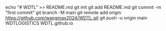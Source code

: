 echo "# WDTL" >> README.md
git init
git add README.md
git commit -m "first commit"
git branch -M main
git remote add origin https://github.com/wangmax2024/WDTL.git
git push -u origin main
WDTLOGISTICS
 WDTL.github.io
